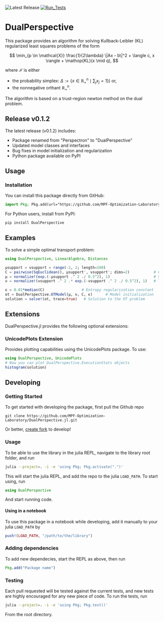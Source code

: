 ![Latest Release](https://img.shields.io/github/v/release/MPF-Optimization-Laboratory/DualPerspective.jl)
[![Run_Tests](https://github.com/MPF-Optimization-Laboratory/DualPerspective.jl/actions/workflows/run-tests.yml/badge.svg)](https://github.com/MPF-Optimization-Laboratory/DualPerspective.jl/actions/workflows/run-tests.yml)


# DualPerspective

This package provides an algorithm for solving Kullback-Leibler (KL) regularized least squares problems of the form

$$
\min_{p \in \mathcal{X}} \frac{1}{2\lambda} \|Ax - b\|^2 + \langle c, x \rangle + \mathop{KL}(x \mid q),
$$

where $\mathcal{X}$ is either
- the probability simplex: $\Delta := \{ x∈ℝ^n_+ \mid ∑_j x_j=1\}$) or,
- the nonnegative orthant $ℝ^n_+$.

The algorithm is based on a trust-region newton method on the dual problem.

## Release v0.1.2

The latest release (v0.1.2) includes:
- Package renamed from "Perspectron" to "DualPerspective"
- Updated model classes and interfaces
- Bug fixes in model initialization and regularization
- Python package available on PyPI

## Usage

### Installation

You can install this package directly from GitHub:

```julia
import Pkg; Pkg.add(url="https://github.com/MPF-Optimization-Laboratory/DualPerspective.jl")
```

For Python users, install from PyPI:

```bash
pip install DualPerspective
```

## Examples

To solve a simple optimal transport problem:

```julia
using DualPerspective, LinearAlgebra, Distances

μsupport = νsupport = range(-2, 2; length=100)
C = pairwise(SqEuclidean(), μsupport', νsupport'; dims=2)           # Cost matrix
μ = normalize!(exp.(-μsupport .^ 2 ./ 0.5^2), 1)                    # Start distribution
ν = normalize!(νsupport .^ 2 .* exp.(-νsupport .^ 2 ./ 0.5^2), 1)   # Target distribution

ϵ = 0.01*median(C)                 # Entropy regularization constant
ot = DualPerspective.OTModel(μ, ν, C, ϵ)      # Model initialization
solution = solve!(ot, trace=true)   # Solution to the OT problem          
```

## Extensions

DualPerspective.jl provides the following optional extensions:

### UnicodePlots Extension

Provides plotting capabilities using the UnicodePlots package. To use:

```julia
using DualPerspective, UnicodePlots
# Now you can plot DualPerspective.ExecutionStats objects
histogram(solution)
```

## Developing

### Getting Started

To get started with developing the package, first pull the Github repo

```shell
git clone https://github.com/MPF-Optimization-Laboratory/DualPerspective.jl.git
```

Or better, [create fork](https://docs.github.com/en/pull-requests/collaborating-with-pull-requests/working-with-forks/fork-a-repo) to develop!

### Usage

To be able to use the library in the julia REPL, navigate to the library root folder, and run

```bash
julia --project=. -i -e 'using Pkg; Pkg.activate(".")'
```

This will start the julia REPL, and add the repo to the julia `LOAD_PATH`. To start using, run

```julia
using DualPerspective
```

And start running code.

#### Using in a notebook

To use this package in a notebook while developing, add it manually to your julia `LOAD_PATH` by
```julia
push!(LOAD_PATH, "/path/to/the/library")
```

### Adding dependencies

To add new dependecies, start the REPL as above, then run

```julia
Pkg.add("Package name")
```

### Testing

Each pull requested will be tested against the current tests, and new tests are highly encouraged for any new piece of code. To run the tests, run

```bash
julia --project=. -i -e 'using Pkg; Pkg.test()'
```

From the root directory.
